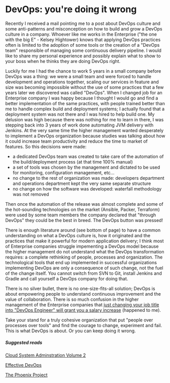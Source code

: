 # DevOps: you're doing it wrong

Recently I received a mail pointing me to a post about DevOps culture and some anti-patterns and misconception on how to build and grow a DevOps culture in a company. Whoever like me works in the Enterprise ("the one with the big E" - Kelsey Hightower) knows that applying DevOps practices often is limited to the adoption of some tools or the creation of a "DevOps team" responsible of managing some continuous delivery pipeline. I would like to share my personal experience and possibly explain what to show to your boss when he thinks they are doing DevOps right.

Luckily for me I had the chance to work 5 years in a small company before DevOps was a thing: we were a small team and were forced to handle development and operations together, scaling our services in feature and size was becoming impossible without the use of some practices that a few years later we discovered was called "DevOps".
When I changed job for an Enterprise company I was happy because I thought I would go and find a better implementation of the same practices, with people trained better than me to handle complex build and deployment systems; I actually found that a deployment system was not there and I was hired to help build one. My delusion was high because there was nothing for me to learn in there, I was stepping back into 3 years of work done automating JVM delivery with Jenkins.
At the very same time the higher management wanted desperately to implement a DevOps organization because studies was talking about how it could increase team productivity and reduce the time to market of features. So this decisions were made:

* a dedicated DevOps team was created to take care of the automation of the build/deployment process (at that time 100% manual)
* a set of tools was chosen by the management and dictated to be used for monitoring, configuration management, etc...
* no change to the rest of organization was made: developers department and operations department kept the very same separate structure
* no change on how the software was developed: waterfall methodology was not removed

Then once the automation of the release was almost complete and some of the hot-sounding technologies on the market (Ansible, Packer, Terraform) were used by some team members the company declared that "through DevOps" they could be the best in breed. The DevOps button was pressed!

There is enough literature around (see bottom of page) to have a common understanding on what a DevOps culture is, how it originated and the practices that make it powerful for modern application delivery; I think most of Enterprise companies struggle impementing a DevOps model because the higher management do not understand what the DevOps transformation requires: a complete rethinking of people, processes and organization. The technological tools that end up implemented in successful organizations implementing DevOps are only a consequence of such change, not the fuel of the change itself.
You cannot switch from SVN to Git, install Jenkins and Gradle and call yourself a DevOps company for doing that. 

There is no silver bullet, there is no one-size-fits-all solution; DevOps is about empowering people to understand continuous improvement and the value of collaboration. There is so much confusion in the higher management of the Enterprise companies that [just changing your job title into "DevOps Engineer" will grant you a salary increase](https://puppet.com/resources/whitepaper/2016-state-of-devops-report) (happened to me).

Take your stand for a truly cohesive organization that put "people over processes over tools" and find the courage to change, experiment and fail. This is what DevOps is about. Or you can keep doing it wrong.

##### Suggested reads 
[Cloud System Adminstration Volume 2](http://the-cloud-book.com/)

[Effective DevOps](https://effectivedevops.net/)

[The Phoenix Project](https://itrevolution.com/book/the-phoenix-project/)

